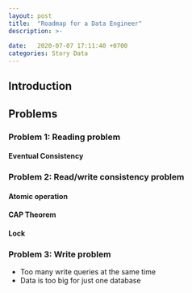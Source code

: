 ```yaml
---
layout: post
title:  "Roadmap for a Data Engineer"
description: >-
  
date:   2020-07-07 17:11:40 +0700
categories: Story Data
---
```

## Introduction
## Problems
### Problem 1: Reading problem
#### Eventual Consistency
### Problem 2: Read/write consistency problem 
#### Atomic operation
#### CAP Theorem
#### Lock
### Problem 3: Write problem
- Too many write queries at the same time
- Data is too big for just one database